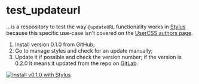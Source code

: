 # test_updateurl

...is a respository to test the way `@updateURL` functionality works in [Stylus](https://github.com/openstyles/stylus) because this specific use-case isn't covered on the [UserCSS authors page](https://github.com/openstyles/stylus/wiki/UserCSS-authors#updateurl).

1. Install version 0.1.0 from GitHub;
2. Go to manage styles and check for an update manually;
3. Update it if possible and check the version number; if the version is 0.2.0 it means it updated from the repo on [GitLab](https://gitlab.com/vednoc/test_updateurl).

[![Install v0.1.0 with Stylus](https://img.shields.io/badge/Install%20v0.1.0%20with-Stylus-116b59.svg?longCache=true&style=for-the-badge)](https://raw.githubusercontent.com/vednoc/test_updateurl/master/test.user.css)
